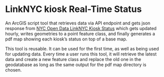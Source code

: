 <!-- Heading -->
# LinkNYC kiosk Real-Time Status

An ArcGIS script tool that retrieves data via API endpoint and gets json response from [NYC Open Data LinkNYC Kiosk Status](https://data.cityofnewyork.us/City-Government/LinkNYC-Kiosk-Status/n6c5-95xh) which gets updated hourly, writes geometries to a point feature class, and finally generates a pdf map showing each kiosk’s status on top of a base map. 

This tool is reusable. It can be used for the first time, as well as being used for updating data. Every time a user runs this tool, it will retrieve the latest data and create a new feature class and replace the old one in the geodatabase as long as the same output for the pdf map directory is chosen.
